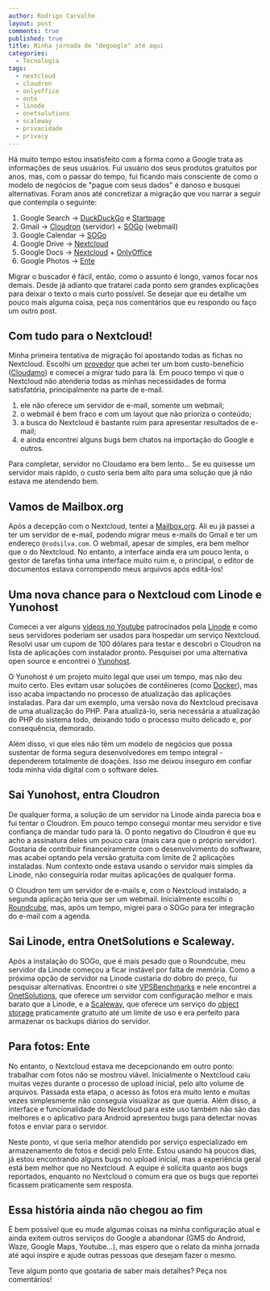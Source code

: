 ```yaml
---
author: Rodrigo Carvalho
layout: post
comments: true
published: true
title: Minha jornada de "degoogle" até aqui
categories:
  - Tecnologia
tags:
  - nextcloud
  - cloudron
  - onlyoffice
  - ente
  - linode
  - onetsolutions
  - scaleway
  - privacidade
  - privacy
---
```

Há muito tempo estou insatisfeito com a forma como a Google trata as informações de seus usuários. Fui usuário dos seus produtos gratuitos por anos, mas, com o passar do tempo, fui ficando mais consciente de como o modelo de negócios de "pague com seus dados" é danoso e busquei alternativas. Foram anos até concretizar a migração que vou narrar a seguir que contempla o seguinte:

1. Google Search -> [DuckDuckGo](https://duckduckgo.com/) e [Startpage](https://www.startpage.com/)
1. Gmail -> [Cloudron](https://www.cloudron.io/) (servidor) + [SOGo](https://www.sogo.nu/) (webmail)
1. Google Calendar -> [SOGo](https://www.sogo.nu/)
1. Google Drive -> [Nextcloud](https://nextcloud.com/)
1. Google Docs -> [Nextcloud](https://nextcloud.com/) + [OnlyOffice](https://www.onlyoffice.com/pt/office-for-nextcloud.aspx)
1. Google Photos -> [Ente](https://ente.io/)

Migrar o buscador é fácil, então, como o assunto é longo, vamos focar nos demais. Desde já adianto que tratarei cada ponto sem grandes explicações para deixar o texto o mais curto possível. Se desejar que eu detalhe um pouco mais alguma coisa, peça nos comentários que eu respondo ou faço um outro post.

<!-- more -->

## Com tudo para o Nextcloud!

Minha primeira tentativa de migração foi apostando todas as fichas no Nextcloud. Escolhi um [provedor](https://nextcloud.com/sign-up/) que achei ter um bom custo-benefício ([Cloudamo](https://cloudamo.com/)) e comecei a migrar tudo para lá. Em pouco tempo vi que o Nextcloud não atenderia todas as minhas necessidades de forma satisfatória, principalmente na parte de e-mail. 

1. ele não oferece um servidor de e-mail, somente um webmail;
1. o webmail é bem fraco e com um layout que não prioriza o conteúdo;
1. a busca do Nextcloud é bastante ruim para apresentar resultados de e-mail;
1. e ainda encontrei alguns bugs bem chatos na importação do Google e outros.

Para completar, servidor no Cloudamo era bem lento... Se eu quisesse um servidor mais rápido, o custo seria bem alto para uma solução que já não estava me atendendo bem.

## Vamos de Mailbox.org

Após a decepção com o Nextcloud, tentei a [Mailbox.org](https://mailbox.org/en/). Ali eu já passei a ter um servidor de e-mail, podendo migrar meus e-mails do Gmail e ter um endereço `@rodsilva.com`. O webmail, apesar de simples, era bem melhor que o do Nextcloud. No entanto, a interface ainda era um pouco lenta, o gestor de tarefas tinha uma interface muito ruim e, o principal, o editor de documentos estava corrompendo meus arquivos após editá-los!

## Uma nova chance para o Nextcloud com Linode e Yunohost

Comecei a ver alguns [vídeos no Youtube](https://www.youtube.com/watch?v=FGS-VL6MgLo) patrocinados pela [Linode](https://www.linode.com/) e como seus servidores poderiam ser usados para hospedar um serviço Nextcloud. Resolvi usar um cupom de 100 dólares para testar e descobri o Cloudron na lista de aplicações com instalador pronto. Pesquisei por uma alternativa open source e encontrei o [Yunohost](https://yunohost.org/). 

O Yunohost é um projeto muito legal que usei um tempo, mas não deu muito certo. Eles evitam usar soluções de contêineres (como [Docker](https://pt.wikipedia.org/wiki/Docker_(software))), mas isso acaba impactando no processo de atualização das aplicações instaladas. Para dar um exemplo, uma versão nova do Nextcloud precisava de uma atualização do PHP. Para atualizá-lo, seria necessária a atualização do PHP do sistema todo, deixando todo o processo muito delicado e, por consequência, demorado.

Além disso, vi que eles não têm um modelo de negócios que possa sustentar de forma segura desenvolvedores em tempo integral - dependerem totalmente de doações. Isso me deixou inseguro em confiar toda minha vida digital com o software deles.

## Sai Yunohost, entra Cloudron

De qualquer forma, a solução de um servidor na Linode ainda parecia boa e fui tentar o Cloudron. Em pouco tempo consegui montar meu servidor e tive confiança de mandar tudo para lá. O ponto negativo do Cloudron é que eu acho a assinatura deles um pouco cara (mais cara que o próprio servidor). Gostaria de contribuir financeiramente com o desenvolvimento do software, mas acabei optando pela versão gratuita com limite de 2 aplicações instaladas. Num contexto onde estava usando o servidor mais simples da Linode, não conseguiria rodar muitas aplicações de qualquer forma.

O Cloudron tem um servidor de e-mails e, com o Nextcloud instalado, a segunda aplicação teria que ser um webmail. Inicialmente escolhi o [Roundcube](https://roundcube.net/), mas, após um tempo, migrei para o SOGo para ter integração do e-mail com a agenda.

## Sai Linode, entra OnetSolutions e Scaleway.

Após a instalação do SOGo, que é mais pesado que o Roundcube, meu servidor da Linode começou a ficar instável por falta de memória. Como a próxima opção de servidor na Linode custaria do dobro do preço, fui pesquisar alternativas. Encontrei o site [VPSBenchmarks](https://www.vpsbenchmarks.com/) e nele encontrei a [OnetSolutions](https://onetsolutions.net/en/vps-server), que oferece um servidor com configuração melhor e mais barato que a Linode, e a [Scaleway](https://www.scaleway.com/en/), que oferece um serviço do [object storage](https://www.ibm.com/br-pt/cloud/learn/what-is-object-storage) praticamente gratuito até um limite de uso e era perfeito para armazenar os backups diários do servidor.

## Para fotos: Ente

No entanto, o Nextcloud estava me decepcionando em outro ponto: trabalhar com fotos não se mostrou viável. Inicialmente o Nextcloud caiu muitas vezes durante o processo de upload inicial, pelo alto volume de arquivos. Passada esta etapa, o acesso às fotos era muito lento e muitas vezes simplesmente não conseguia visualizar as que queria. Além disso, a interface e funcionalidade do Nextcloud para este uso também não são das melhores e o aplicativo para Android apresentou bugs para detectar novas fotos e enviar para o servidor.

Neste ponto, vi que seria melhor atendido por serviço especializado em armazenamento de fotos e decidi pelo Ente. Estou usando há poucos dias, já estou encontrando alguns bugs no upload inicial, mas a experiência geral está bem melhor que no Nextcloud. A equipe é solícita quanto aos bugs reportados, enquanto no Nextcloud o comum era que os bugs que reportei ficassem praticamente sem resposta.

## Essa história ainda não chegou ao fim

É bem possível que eu mude algumas coisas na minha configuração atual e ainda exitem outros serviços do Google a abandonar (GMS do Android, Waze, Google Maps, Youtube...), mas espero que o relato da minha jornada até aqui inspire e ajude outras pessoas que desejam fazer o mesmo.

Teve algum ponto que gostaria de saber mais detalhes? Peça nos comentários!

